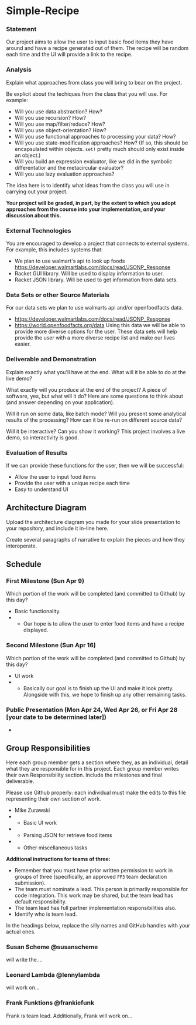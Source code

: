 # Simple-Recipe

### Statement
Our project aims to allow the user to input basic food items they have around and have a recipe generated out of them. The recipe will be random each time and the UI will provide a link to the recipe.

### Analysis
Explain what approaches from class you will bring to bear on the project.

Be explicit about the techiques from the class that you will use. For example:

- Will you use data abstraction? How?
- Will you use recursion? How?
- Will you use map/filter/reduce? How? 
- Will you use object-orientation? How?
- Will you use functional approaches to processing your data? How?
- Will you use state-modification approaches? How? (If so, this should be encapsulated within objects. `set!` pretty much should only exist inside an object.)
- Will you build an expression evaluator, like we did in the symbolic differentatior and the metacircular evaluator?
- Will you use lazy evaluation approaches?

The idea here is to identify what ideas from the class you will use in carrying out your project. 

**Your project will be graded, in part, by the extent to which you adopt approaches from the course into your implementation, _and_ your discussion about this.**

### External Technologies
You are encouraged to develop a project that connects to external systems. For example, this includes systems that:
- We plan to use walmart's api to look up foods https://developer.walmartlabs.com/docs/read/JSONP_Response
- Racket GUI library. Will be used to display information to user.
- Racket JSON library. Will be used to get information from data sets.

### Data Sets or other Source Materials
For our data sets we plan to use walmarts api and/or openfoodfacts data.
- https://developer.walmartlabs.com/docs/read/JSONP_Response
- https://world.openfoodfacts.org/data
Using this data we will be able to provide more diverse options for the user. These data sets will help provide the user with a more diverse recipe list and make our lives easier. 

### Deliverable and Demonstration
Explain exactly what you'll have at the end. What will it be able to do at the live demo?

What exactly will you produce at the end of the project? A piece of software, yes, but what will it do? Here are some questions to think about (and answer depending on your application).

Will it run on some data, like batch mode? Will you present some analytical results of the processing? How can it be re-run on different source data?

Will it be interactive? Can you show it working? This project involves a live demo, so interactivity is good.

### Evaluation of Results
If we can provide these functions for the user, then we will be successful: 
- Allow the user to input food items
- Provide the user with a unique recipe each time
- Easy to understand UI

## Architecture Diagram
Upload the architecture diagram you made for your slide presentation to your repository, and include it in-line here.

Create several paragraphs of narrative to explain the pieces and how they interoperate.

## Schedule
### First Milestone (Sun Apr 9)
Which portion of the work will be completed (and committed to Github) by this day? 
- Basic functionality.
- - Our hope is to allow the user to enter food items and have a recipe displayed.

### Second Milestone (Sun Apr 16)
Which portion of the work will be completed (and committed to Github) by this day?
- UI work
- - Basically our goal is to finish up the UI and make it look pretty. Alongside with this, we hope to finish up any other remaining tasks.

### Public Presentation (Mon Apr 24, Wed Apr 26, or Fri Apr 28 [your date to be determined later])
- 

## Group Responsibilities
Here each group member gets a section where they, as an individual, detail what they are responsible for in this project. Each group member writes their own Responsibility section. Include the milestones and final deliverable.

Please use Github properly: each individual must make the edits to this file representing their own section of work.

- Mike Zurawski
- - Basic UI work
- - Parsing JSON for retrieve food items
- - Other miscellaneous tasks

**Additional instructions for teams of three:** 
* Remember that you must have prior written permission to work in groups of three (specifically, an approved `FP3` team declaration submission).
* The team must nominate a lead. This person is primarily responsible for code integration. This work may be shared, but the team lead has default responsibility.
* The team lead has full partner implementation responsibilities also.
* Identify who is team lead.

In the headings below, replace the silly names and GitHub handles with your actual ones.

### Susan Scheme @susanscheme
will write the....

### Leonard Lambda @lennylambda
will work on...

### Frank Funktions @frankiefunk 
Frank is team lead. Additionally, Frank will work on...   
